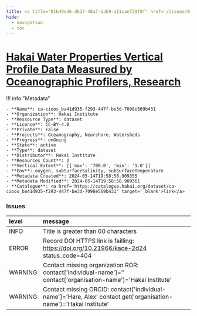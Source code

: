 ```yaml
---
title: <a title='01b49ed6-db27-48a7-bab9-a11cae729f0f' href='/issues/01b49ed6-db27-48a7-bab9-a11cae729f0f/' target='_blank'>Hakai Water Properties Vertical Profile Data Measured by Oceanographic Profilers, Research</a>
hide:
  - navigation
  - toc
---
```


# <a title='01b49ed6-db27-48a7-bab9-a11cae729f0f' href='/issues/01b49ed6-db27-48a7-bab9-a11cae729f0f/' target='_blank'>Hakai Water Properties Vertical Profile Data Measured by Oceanographic Profilers, Research</a>

<div id='map'></div>

!!! info "Metadata"
    
    - **Name**: ca-cioos_ba41d935-f293-447f-be3d-7098e569b431 
    - **Organization**: Hakai Institute 
    - **Ressource Type**: dataset 
    - **Licence**: CC-BY-4.0 
    - **Private**: False 
    - **Projects**: Oceanography, Nearshore, Watersheds 
    - **Progress**: onGoing 
    - **State**: active 
    - **Type**: dataset 
    - **Distributor**: Hakai Institute 
    - **Resources Count**: 2 
    - **Vertical Extent**: [{'max': '700.0', 'min': '1.0'}] 
    - **Eov**: oxygen, subSurfaceSalinity, subSurfaceTemperature 
    - **Metadata Created**: 2024-05-14T19:58:58.909355 
    - **Metadata Modified**: 2024-05-14T19:58:58.909361 
    - **Catalogue**: <a href='https://catalogue.hakai.org/dataset/ca-cioos_ba41d935-f293-447f-be3d-7098e569b431' target='_blank'>link</a> 

### Issues

| level   | message                                                                                                           |
|:--------|:------------------------------------------------------------------------------------------------------------------|
| INFO    | Title is greater than 60 characters                                                                               |
| ERROR   | Record DOI HTTPS link is failling: https://doi.org/10.21966/kace-2d24 status_code=404                             |
| WARNING | Contact missing organization ROR:  contact['individual-name']='' contact['organisation-name']='Hakai Institute'   |
| WARNING | Contact missing ORCID: contact['individual-name']='Hare, Alex' contact.get('organisation-name')='Hakai Institute' |

<script>
   document.addEventListener("DOMContentLoaded", function() {
    var map = L.map('map').setView([51.505, -125.09], 5);
    L.tileLayer('https://tile.openstreetmap.org/{z}/{x}/{y}.png', {
        maxZoom: 19,
        attribution: '&copy; <a href="http://www.openstreetmap.org/copyright">OpenStreetMap</a>'
    }).addTo(map);
    var geojsonFeature = {
        "type": "Feature",
        "properties": {
            "name" : "<a title='01b49ed6-db27-48a7-bab9-a11cae729f0f' href='/issues/01b49ed6-db27-48a7-bab9-a11cae729f0f/' target='_blank'>Hakai Water Properties Vertical Profile Data Measured by Oceanographic Profilers, Research</a>"
        },
        "geometry": {'type': 'Polygon', 'coordinates': [[[-128.5, 52.27], [-127.4, 52.21], [-127.2, 51.66], [-125.6, 51.13], [-124.8, 50.96], [-124.1, 50.43], [-124.7, 49.98], [-124.9, 49.8], [-126.7, 50.45], [-128.1, 51.37], [-128.4, 51.69], [-128.5, 52.27]]]}
    }
    L.geoJSON(geojsonFeature).addTo(map);
   })
</script>